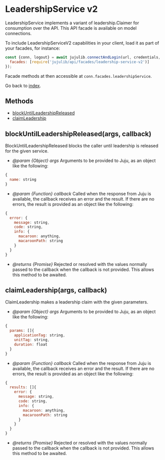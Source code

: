 <!---
NOTE: this file has been generated by the doc command in js-libjuju
on Tue 2018/11/27 16:23:14 UTC. Do not manually edit this file.
--->
# LeadershipService v2

LeadershipService implements a variant of leadership.Claimer for consumption
  over the API.
This API facade is available on model connections.

To include LeadershipServiceV2 capabilities in your client, load it as
part of your facades, for instance:
```javascript
const {conn, logout} = await jujulib.connectAndLogin(url, credentials, {
  facades: [require('jujulib/api/facades/leadership-service-v2')]
});
```
Facade methods at then accessible at `conn.facades.leadershipService`.

Go back to [index](index.md).

## Methods
- [blockUntilLeadershipReleased](#blockUntilLeadershipReleasedargs-callback)
- [claimLeadership](#claimLeadershipargs-callback)

## blockUntilLeadershipReleased(args, callback)
BlockUntilLeadershipReleased blocks the caller until leadership is released
    for the given service.

- *@param {Object} args* Arguments to be provided to Juju, as an object like
  the following:
```javascript
{
  name: string
}
```
- *@param {Function} callback* Called when the response from Juju is available,
  the callback receives an error and the result. If there are no errors, the
  result is provided as an object like the following:
```javascript
{
  error: {
    message: string,
    code: string,
    info: {
      macaroon: anything,
      macaroonPath: string
    }
  }
}
```
- *@returns {Promise}* Rejected or resolved with the values normally passed to
  the callback when the callback is not provided.
  This allows this method to be awaited.

## claimLeadership(args, callback)
ClaimLeadership makes a leadership claim with the given parameters.

- *@param {Object} args* Arguments to be provided to Juju, as an object like
  the following:
```javascript
{
  params: []{
    applicationTag: string,
    unitTag: string,
    duration: float
  }
}
```
- *@param {Function} callback* Called when the response from Juju is available,
  the callback receives an error and the result. If there are no errors, the
  result is provided as an object like the following:
```javascript
{
  results: []{
    error: {
      message: string,
      code: string,
      info: {
        macaroon: anything,
        macaroonPath: string
      }
    }
  }
}
```
- *@returns {Promise}* Rejected or resolved with the values normally passed to
  the callback when the callback is not provided.
  This allows this method to be awaited.